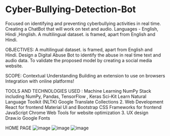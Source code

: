 # Cyber-Bullying-Detection-Bot
Focused on identifying and preventing cyberbullying activities in real time.  Creating a ChatBot that will work on text and audio.  Languages - English, Hindi ,Hinglish.
A multilingual dataset. is framed, apart from English and Hindi.

OBJECTIVES:
A multilingual dataset. is framed, apart from English and Hindi.
Design a Digital Abuse Bot to identify the abuse in real time text and audio data.
To validate the proposed model by creating a social media website.

SCOPE:
Contextual Understanding
Building an extension to use on browsers
Integration with online platforms!

TOOLS AND TECHNOLOGIES USED : 
Machine Learning
NumPy Stack including NumPy, Pandas, TensorFlow , Keras
Sci-Kit Learn
Natural Language Toolkit (NLTK)
Google Translate
Collections
2.	 Web Development
React for frontend
Material UI and Bootstrap CSS Frameworks for frontend
JavaScript
Chrome Web Tools for website optimization
3.	 UX design
Draw.io
Google Fonts

HOME PAGE
![image](https://github.com/shabrozkamboj/Cyber-Bullying-Detection-Bot/assets/98809822/6a8f7882-a6aa-48fc-9dd4-27feeac76d7e)
![image](https://github.com/shabrozkamboj/Cyber-Bullying-Detection-Bot/assets/98809822/472c50d2-c0fe-432a-a4d6-f0066f7a5c9f)
![image](https://github.com/shabrozkamboj/Cyber-Bullying-Detection-Bot/assets/98809822/0f2be8ee-2bd1-4298-bbab-12bed84d86b6)


